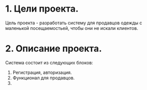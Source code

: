 # 1. Цели проекта.
Цель проекта - разработать систему для продавцов одежды с маленькой посещаемостьей, чтобы они не искали клиентов.
# 2. Описание проекта.
Система состоит из следующих блоков: 
1. Регистрация, авторизация.
2. Функционал для продавцов.
3. 